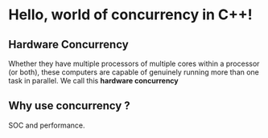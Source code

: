 # Hello, world of concurrency in C++!

## Hardware Concurrency
Whether they have multiple processors of multiple cores within a processor
(or both), these computers are capable of genuinely running more than one task
in parallel. We call this **hardware concurrency**

## Why use concurrency ?
SOC and performance.
